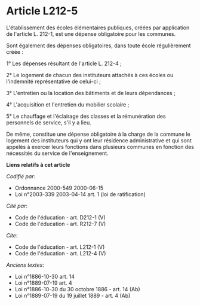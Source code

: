 # Article L212-5

L'établissement des écoles élémentaires publiques, créées par application de l'article L. 212-1, est une dépense obligatoire
pour les communes. 

Sont également des dépenses obligatoires, dans toute école régulièrement créée : 

1° Les dépenses résultant de l'article L. 212-4 ; 

2° Le logement de chacun des instituteurs attachés à ces écoles ou l'indemnité représentative de celui-ci ; 

3° L'entretien ou la location des bâtiments et de leurs dépendances ; 

4° L'acquisition et l'entretien du mobilier scolaire ; 

5° Le chauffage et l'éclairage des classes et la rémunération des personnels de service, s'il y a lieu. 

De même, constitue une dépense obligatoire à la charge de la commune le logement des instituteurs qui y ont leur résidence
administrative et qui sont appelés à exercer leurs fonctions dans plusieurs communes en fonction des nécessités du service de
l'enseignement.

**Liens relatifs à cet article**

_Codifié par_:

  - Ordonnance 2000-549 2000-06-15
  - Loi n°2003-339 2003-04-14 art. 1 (loi de ratification)

_Cité par_:

  - Code de l'éducation - art. D212-1 (V)
  - Code de l'éducation - art. R212-7 (V)

_Cite_:

  - Code de l'éducation - art. L212-1 (V)
  - Code de l'éducation - art. L212-4 (V)

_Anciens textes_:

  - Loi n°1886-10-30 art. 14
  - Loi n°1889-07-19 art. 4
  - Loi n°1886-10-30 du 30 octobre 1886 - art. 14 (Ab)
  - Loi n°1889-07-19 du 19 juillet 1889 - art. 4 (Ab)
